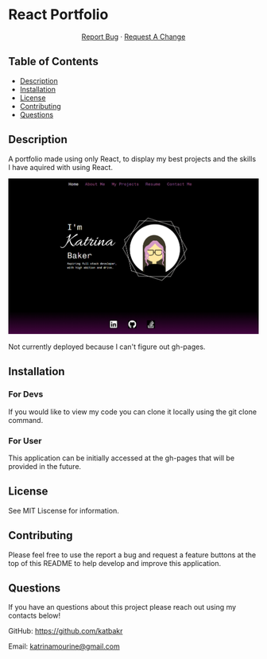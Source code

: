 # React Portfolio

<p align="center">
    <a href="https://github.com/katbakr/React-Portfolio">Report Bug</a>
    ·
    <a href="https://github.com/katbakr/React-Portfolio">Request A Change</a>
  </p>
</div>
  
  ## Table of Contents
  * [Description](#description)
  * [Installation](#installation)
  * [License](#license)
  * [Contributing](#contributing)
  * [Questions](#questions)

  ## Description
 A portfolio made using only React, to display my best projects and the skills I have aquired with using React.

![Screenshot of portfolio](./assets/portfolioSS.png)

 Not currently deployed because I can't figure out gh-pages.

  ## Installation
### For Devs
If you would like to view my code you can clone it locally using the git clone command.

  ### For User
This application can be initially accessed at the gh-pages that will be provided in the future.


## License
See MIT Liscense for information. 

  ## Contributing
  Please feel free to use the report a bug and request a feature buttons at the top of this README to help develop and improve this application.

  ## Questions
  If you have an questions about this project please reach out using my contacts below!
  
  GitHub: https://github.com/katbakr

  Email: katrinamourine@gmail.com

